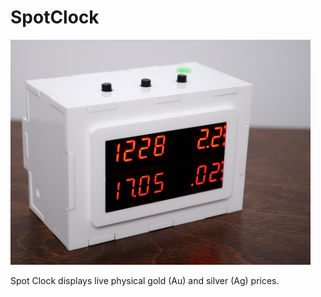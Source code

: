 # SpotClock
 
<img src="https://github.com/reubenstr/SpotClock/blob/main/images/spotclock-front.jpg" width="480">

Spot Clock displays live physical gold (Au) and silver (Ag) prices.
